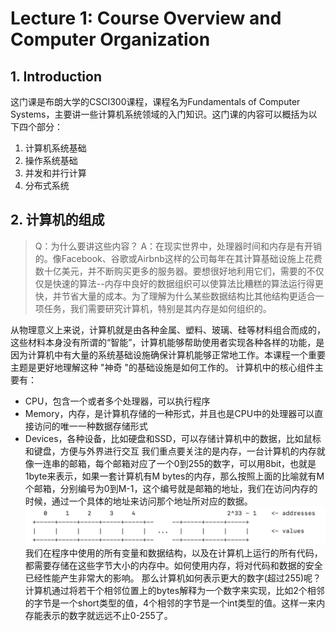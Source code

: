 # Lecture 1: Course Overview and Computer Organization

## 1. Introduction
这门课是布朗大学的CSCI300课程，课程名为Fundamentals of Computer Systems，主要讲一些计算机系统领域的入门知识。这门课的内容可以概括为以下四个部分：
1. 计算机系统基础
2. 操作系统基础
3. 并发和并行计算
4. 分布式系统

## 2. 计算机的组成

> Q：为什么要讲这些内容？
> A：在现实世界中，处理器时间和内存是有开销的。像Facebook、谷歌或Airbnb这样的公司每年在其计算基础设施上花费数十亿美元，并不断购买更多的服务器。要想很好地利用它们，需要的不仅仅是快速的算法--内存中良好的数据组织可以使算法比糟糕的算法运行得更快，并节省大量的成本。为了理解为什么某些数据结构比其他结构更适合一项任务，我们需要研究计算机，特别是其内存是如何组织的。

从物理意义上来说，计算机就是由各种金属、塑料、玻璃、硅等材料组合而成的，这些材料本身没有所谓的“智能”，计算机能够帮助使用者实现各种各样的功能，是因为计算机中有大量的系统基础设施确保计算机能够正常地工作。本课程一个重要主题是更好地理解这种 "神奇 "的基础设施是如何工作的。
计算机中的核心组件主要有：
- CPU，包含一个或者多个处理器，可以执行程序
- Memory，内存，是计算机存储的一种形式，并且也是CPU中的处理器可以直接访问的唯一一种数据存储形式
- Devices，各种设备，比如硬盘和SSD，可以存储计算机中的数据，比如鼠标和键盘，方便与外界进行交互
我们重点要关注的是内存，一台计算机的内存就像一连串的邮箱，每个邮箱对应了一个0到255的数字，可以用8bit，也就是1byte来表示，如果一套计算机有M bytes的内存，那么按照上面的比喻就有M个邮箱，分别编号为0到M-1，这个编号就是邮箱的地址，我们在访问内存的时候，通过一个具体的地址来访问那个地址所对应的数据。
![](resources/Pasted%20image%2020230311171941.png)
我们在程序中使用的所有变量和数据结构，以及在计算机上运行的所有代码，都需要存储在这些字节大小的内存中。如何使用内存，将对代码和数据的安全已经性能产生非常大的影响。
那么计算机如何表示更大的数字(超过255)呢？计算机通过将若干个相邻位置上的bytes解释为一个数字来实现，比如2个相邻的字节是一个short类型的值，4个相邻的字节是一个int类型的值。这样一来内存能表示的数字就远远不止0-255了。
